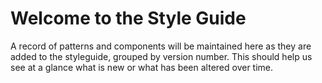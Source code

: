 <h1>Welcome to the Style Guide</h1>

A record of patterns and components will be maintained here as they are
added to the styleguide, grouped by version number. This should help us
see at a glance what is new or what has been altered over time.